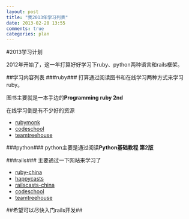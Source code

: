 ```yaml
---
layout: post
title: "我2013年学习列表"
date: 2013-02-20 13:55
comments: true
categories: plan 
---
```


#2013学习计划

2012年开始了，这一年打算好好学习下ruby、python两种语言和rails框架。
<!--more-->
##学习内容列表
###ruby###
打算通过阅读图书和在线学习两种方式来学习ruby。

图书主要就是一本手边的**Programming ruby 2nd**

在线学习倒是有不少好的资源

* [rubymonk](http://rubymonk.com)
* [codeschool](http://www.codeschool.com)
* [teamtreehouse](http://teamtreehouse.com/)

###python###
python主要是通过阅读**Python基础教程 第2版**

###rails###
主要通过一下网站来学习了

* [ruby-china](http://ruby-china.org)
* [happycasts](http://happycasts.net)
* [railscasts-china](http://railscasts-china.com/)
* [codeschool](http://www.codeschool.com)
* [teamtreehouse](http://teamtreehouse.com/)

##希望可以尽快入门rails开发##

